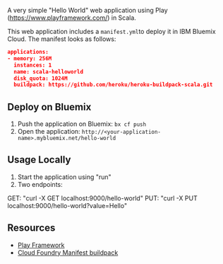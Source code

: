 A very simple "Hello World" web application using Play (https://www.playframework.com/) in Scala.

This web application includes a `manifest.yml`to deploy it in IBM Bluemix Cloud. The manifest looks as follows:

```json
applications:
- memory: 256M
  instances: 1
  name: scala-helloworld
  disk_quota: 1024M
  buildpack: https://github.com/heroku/heroku-buildpack-scala.git
```

## Deploy on Bluemix

1. Push the application on Bluemix: `bx cf push`
2. Open the application: `http://<your-application-name>.mybluemix.net/hello-world`

## Usage Locally

1. Start the application using "run"
2. Two endpoints:

  GET: "curl -X GET localhost:9000/hello-world"
  PUT: "curl -X PUT localhost:9000/hello-world?value=Hello"

## Resources
+ [Play Framework](https://www.playframework.com/)
+ [Cloud Foundry Manifest buildpack](https://docs.cloudfoundry.org/devguide/deploy-apps/manifest.html#buildpack)
